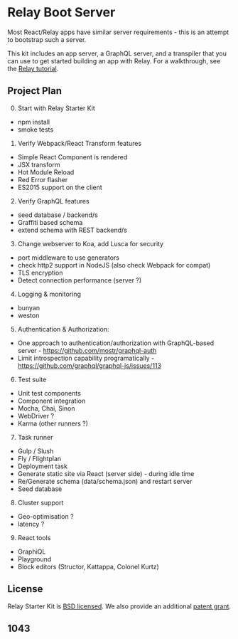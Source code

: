# Relay Boot Server

Most React/Relay apps have similar server requirements - this is an attempt to bootstrap such a server.

This kit includes an app server, a GraphQL server, and a transpiler that you can use to get started building an app with Relay. For a walkthrough, see the [Relay tutorial](https://facebook.github.io/relay/docs/tutorial.html).
    
## Project Plan

0. Start with Relay Starter Kit
  * npm install
  * smoke tests

1. Verify Webpack/React Transform features
  * Simple React Component is rendered
  * JSX transform
  * Hot Module Reload
  * Red Error flasher
  * ES2015 support on the client

2. Verify GraphQL features
  * seed database / backend/s
  * Graffiti based schema
  * extend schema with REST backend/s

3. Change webserver to Koa, add Lusca for security
  * port middleware to use generators
  * check http2 support in NodeJS (also check Webpack for compat)
  * TLS encryption
  * Detect connection performance (server ?)

4. Logging & monitoring
  * bunyan
  * weston 

5. Authentication & Authorization:
  * One approach to authentication/authorization with GraphQL-based server - https://github.com/mostr/graphql-auth
  * Limit introspection capability programatically - https://github.com/graphql/graphql-js/issues/113

6. Test suite
  * Unit test components
  * Component integration
  * Mocha, Chai, Sinon
  * WebDriver ?
  * Karma (other runners ?)
      
7. Task runner
  * Gulp / Slush
  * Fly / Flightplan
  * Deployment task
  * Generate static site via React (server side) - during idle time
  * Re/Generate schema (data/schema.json) and restart server
  * Seed database

8. Cluster support
  * Geo-optimisation ?
  * latency ?
  
9. React tools
  * GraphiQL
  * Playground
  * Block editors (Structor, Kattappa, Colonel Kurtz)

## License

Relay Starter Kit is [BSD licensed](./LICENSE). We also provide an additional [patent grant](./PATENTS).

1043    
-----
